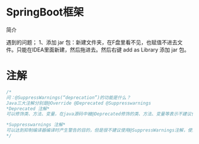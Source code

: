 # SpringBoot框架
简介

遇到的问题；
1、添加 jar 包：新建文件夹，在F盘里看不见，也赋值不进去文件。只能在IDEA里面新建，然后拖进去。然后右键 add as Library 添加 jar 包。


# 注解
```java
/*
问：@SuppressWarnings(“deprecation”)的功能是什么？
Java三大注解分别是@Override @Deprecated @Suppresswarnings
*Deprecated 注解*
可以修饰类、方法、变量，在java源码中被@Deprecated修饰的类、方法、变量等表示不建议使用的，可能会出现错误的，可能以后会被删除的类、方法等，如果现在使用，则在以后使用了这些类、方法的程序在更新新的JDK、jar包等就会出错，不再提供支持。     个人程序中的类、方法、变量用@Deprecated修饰同样是不希望自己和别人在以后的时间再次使用此类、方法。  当编译器编译时遇到了使用@Deprecated修饰的类、方法、变量时会提示相应的警告信息。

*Suppresswarnings 注解*
可以达到抑制编译器编译时产生警告的目的，但是很不建议使用@SuppressWarnings注解，使用此注解，编码人员看不到编译时编译器提示的相应的警告，不能选择更好、更新的类、方法或者不能编写更规范的编码。同时后期更新JDK、jar包等源码时，使用@SuppressWarnings注解的代码可能受新的JDK、jar包代码的支持，出现错误，仍然需要修改。
*/

```